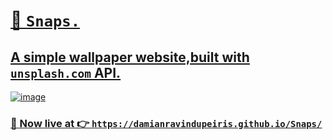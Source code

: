 # <u>📸 `Snaps.`<u>
  
  
## A simple wallpaper website,built with <a href="https://unsplash.com" target=_blank>`unsplash.com`</a> API.
  
![image](https://github.com/DamianRavinduPeiris/Snaps/assets/115478137/b8cfb656-0884-4fd4-9899-8a18bc186787)

  
  
  
  ### 🚀 Now live at 👉  <a href="https://damianravindupeiris.github.io/Snaps/" target=_blank>`https://damianravindupeiris.github.io/Snaps/`</a>

